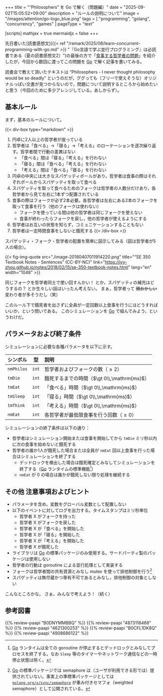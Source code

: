 +++
title = "“Philosophers” を Go で解く（問題編）"
date =  "2025-09-02T15:05:52+09:00"
description = "ルールの説明について"
image = "/images/attention/go-logo_blue.png"
tags = [ "programming", "golang", "concurrency", "games" ]
pageType = "text"

[scripts]
  mathjax = true
  mermaidjs = false
+++

先日書いた[読書感想文]({{< ref "/remark/2025/08/learn-concurrent-programming-with-go.md" >}} "『Go言語で学ぶ並行プログラミング』は必読書である（夏の読書感想文2）")の最後の方で「[食事する哲学者の問題](https://ja.wikipedia.org/wiki/%E9%A3%9F%E4%BA%8B%E3%81%99%E3%82%8B%E5%93%B2%E5%AD%A6%E8%80%85%E3%81%AE%E5%95%8F%E9%A1%8C "食事する哲学者の問題 - Wikipedia")」を紹介したが，今回から数回に渡ってこの問題を [Go] で解く記事を書いてみる。

読書会で教えて頂いたテキストは “Philosophers - I never thought philosophy would be so deadly” というのだが，ググっても（フリーで使えそうな）オリジナルっぽい文書が見つからないので，問題について説明するところから始めたいと思う（今回のために多少アレンジしている。あしからず）。

## 基本ルール

まず，基本のルールについて。

{{< div-box type="markdown" >}}
1. 円卓に2人以上の哲学者が座っている
2. 哲学者は「食べる」→「寝る」→「考える」のローテーションを逐次繰り返す。哲学者間で行動の差異はない
   - 「食べる」間は「寝る」「考える」を行わない
   - 「寝る」間は「食べる」「考える」を行わない
   - 「考える」間は「食べる」「寝る」を行わない
3. 円卓の中央には大きなスパゲッティボールがあり，哲学者は食事の際はそれぞれボールからスパゲッティを取って食べる
4. スパゲッティを取って食べるためのフォークは哲学者の人数分だけあり，各哲学者から見て左右に1本ずつ配置されている
5. 食事の際はフォークが必ず2本必要。各哲学者は左右にある2本のフォークを取って食事を行う（他のフォークは使わない）
   - フォークを使っている間は他の哲学者は同じフォークを使えない
   - 食事が終わったらフォークを戻し，他の哲学者が使えるようにする
6. 哲学者はお互いの状態を知らず，コミュニケーションすることもない
7. 哲学者は一定時間食事をしないと餓死する
{{< /div-box >}}

スパゲッティ・フォーク・哲学者の配置を簡単に図示してみる（図は哲学者が5人の場合）。

{{< fig-img-quote src="./image-20180407011914220.png" title="“SE 350 Textbook Notes - Sentences” (CC-BY-NC)" link="https://ivy-zhou.github.io/notes/2018/02/15/se-350-textbook-notes.html" lang="en" width="1048" >}}

同じフォークを哲学者同士で使い回すんかい！ とか，スパゲッティの補充はどうするの？ とか生々しい話はいったん考えない。
まぁ，哲学者って ~~頭おかしい~~ 変わり者が多そうだし（笑）

このルール下で餓死者を出さずに全員が一定回数以上食事を行うにはどうすればいいか，という問いである。
このシミュレーションを [Go] で組んでみよう，というわけだ。

## パラメータおよび終了条件

シミュレーションに必要な各種パラメータを以下に示す。

| シンボル | 型 | 説明 |
| :--- | :---: | :--- |
| `nmPhilos` | `int` | 哲学者およびフォークの数（$\ge 2$） |
| `tmDie` | `int` | 餓死するまでの時間（$\gt 0\\,\mathrm{ms}$） |
| `tmEat` | `int` | 「食べる」時間（$\gt 0\\,\mathrm{ms}$） |
| `tmSleep` | `int` | 「寝る」時間（$\gt 0\\,\mathrm{ms}$） |
| `tmThink` | `int` | 「考える」時間（$\gt 0\\,\mathrm{ms}$） |
| `nmEat` | `int` | 各哲学者が最低限食事を行う回数（$\ge 0$） |

シミュレーションの終了条件は以下の通り：

- 哲学者はシミュレーション開始または食事を開始してから `tmDie` ミリ秒以内に次の食事を始めないと餓死する
- 哲学者の誰か1人が餓死した場合または全員が `nmEat` 回以上食事を行った場合はシミュレーションを終了する
  - デッドロックを検出した場合は餓死確定とみなしてシミュレーションを終了する（[Go] ランタイムの標準機能[^dl1]）
  - `nmEat` が 0 の場合は誰かが餓死しない限り処理を継続する

[^dl1]: [Go] ランタイムは全ての goroutine が停止するとデッドロックとみなしてプロセスを終了する。なお `Sleep` 等のタイマーやネットワーク通信などの一時停止状態は除く。

## その他 注意事項およびヒント

- パラメータを含め，変数をグローバル変数として配置しない
- 以下のイベントに対してログを出力する。タイムスタンプはミリ秒単位
  - 哲学者 X がフォークを持った
  - 哲学者 X がフォークを戻した
  - 哲学者 X が「食べる」を開始した
  - 哲学者 X が「寝る」を開始した
  - 哲学者 X が「考える」を開始した
  - 哲学者 X が餓死した
- ライブラリは [Go] の標準パッケージのみ使用する。サードパーティ製のパッケージは使用しない
- 哲学者の行動は goroutine による並行処理として実装する
- フォークは哲学者間の共有資源とみなし mutex を使って排他制御を行う[^sem1]
- スパゲッティは無尽蔵かつ専有不可であるとみなし，排他制御の対象としない

[^sem1]: [Go] の標準パッケージでは semaphore は（ユーザが利用できる形では）提供されていない。事実上の準標準パッケージとしては [`golang.org/x/sync/semaphore`] が重み付きセマフォ（weighted semaphore）として公開されている。

こんなところかな。
さぁ，みんなで考えよう！（続く）

[Go]: https://go.dev/
[`golang.org/x/sync/semaphore`]: https://pkg.go.dev/golang.org/x/sync/semaphore "semaphore package - golang.org/x/sync/semaphore - Go Packages"

## 参考図書

{{% review-paapi "B0DNYMMBBQ" %}} <!-- Go言語で学ぶ並行プログラミング -->
{{% review-paapi "4873118468" %}} <!-- Go言語による並行処理 -->
{{% review-paapi "4621300253" %}} <!-- プログラミング言語Go -->
{{% review-paapi "B0CFL1DK8Q" %}} <!-- Go言語 100Tips -->
{{% review-paapi "4908686122" %}} <!-- Goならわかるシステムプログラミング 第2版 -->
